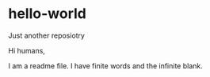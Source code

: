 # hello-world
Just another reposiotry

Hi humans,

I am a readme file. I have finite words and the infinite blank.
